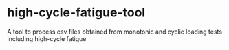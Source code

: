 # high-cycle-fatigue-tool
A tool to process csv files obtained from monotonic and cyclic loading tests including high-cycle fatigue
